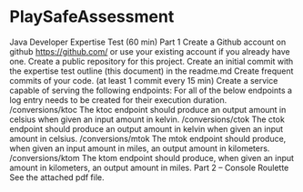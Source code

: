 # PlaySafeAssessment
Java Developer Expertise Test (60 min) Part 1 Create a Github account on github https://github.com/ or use your existing account if you already have one. Create a public repository for this project. Create an initial commit with the expertise test outline (this document) in the readme.md Create frequent commits of your code. (at least 1 commit every 15 min) Create a service capable of serving the following endpoints: For all of the below endpoints a log entry needs to be created for their execution duration. /conversions/ktoc The ktoc endpoint should produce an output amount in celsius when given an input amount in kelvin. /conversions/ctok The ctok endpoint should produce an output amount in kelvin when given an input amount in celsius. /conversions/mtok The mtok endpoint should produce, when given an input amount in miles, an output amount in kilometers. /conversions/ktom The ktom endpoint should produce, when given an input amount in kilometers, an output amount in miles. Part 2 – Console Roulette See the attached pdf file.
